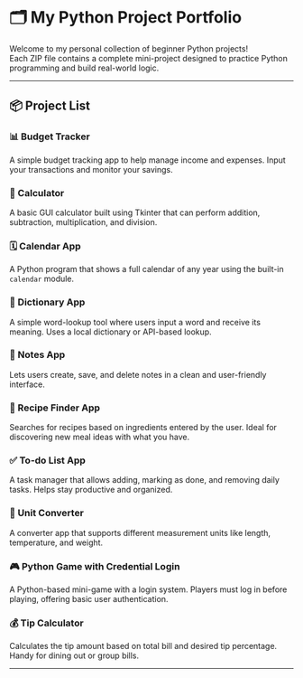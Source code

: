 # 🗂️ My Python Project Portfolio

Welcome to my personal collection of beginner Python projects!  
Each ZIP file contains a complete mini-project designed to practice Python programming and build real-world logic.

---

## 📦 Project List

### 📊 Budget Tracker
A simple budget tracking app to help manage income and expenses. Input your transactions and monitor your savings.

### 🧮 Calculator
A basic GUI calculator built using Tkinter that can perform addition, subtraction, multiplication, and division.

### 🗓️ Calendar App
A Python program that shows a full calendar of any year using the built-in `calendar` module.

### 📖 Dictionary App
A simple word-lookup tool where users input a word and receive its meaning. Uses a local dictionary or API-based lookup.

### 📝 Notes App
Lets users create, save, and delete notes in a clean and user-friendly interface.

### 🍲 Recipe Finder App
Searches for recipes based on ingredients entered by the user. Ideal for discovering new meal ideas with what you have.

### ✅ To-do List App
A task manager that allows adding, marking as done, and removing daily tasks. Helps stay productive and organized.

### 🔄 Unit Converter
A converter app that supports different measurement units like length, temperature, and weight.

### 🎮 Python Game with Credential Login
A Python-based mini-game with a login system. Players must log in before playing, offering basic user authentication.

### 💰 Tip Calculator
Calculates the tip amount based on total bill and desired tip percentage. Handy for dining out or group bills.

---


   
